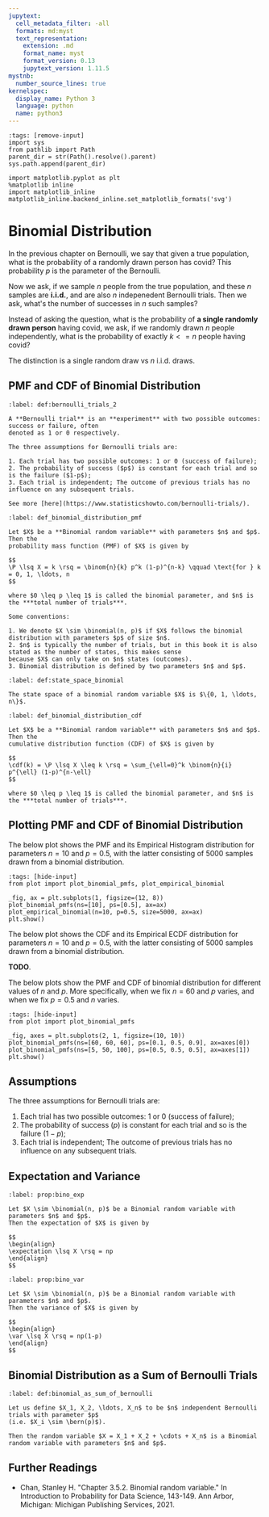 ```yaml
---
jupytext:
  cell_metadata_filter: -all
  formats: md:myst
  text_representation:
    extension: .md
    format_name: myst
    format_version: 0.13
    jupytext_version: 1.11.5
mystnb:
  number_source_lines: true
kernelspec:
  display_name: Python 3
  language: python
  name: python3
---
```


```{code-cell} ipython3
:tags: [remove-input]
import sys
from pathlib import Path
parent_dir = str(Path().resolve().parent)
sys.path.append(parent_dir)

import matplotlib.pyplot as plt
%matplotlib inline
import matplotlib_inline
matplotlib_inline.backend_inline.set_matplotlib_formats('svg')
```

# Binomial Distribution

In the previous chapter on Bernoulli, we say that given a true population,
what is the probability of a randomly drawn person has covid? This probability
$p$ is the parameter of the Bernoulli.

Now we ask, if we sample $n$ people from the true population, and these $n$ samples
are **i.i.d.**, and are also $n$ indepenedent Bernoulli trials. Then we ask,
what's the number of successes in $n$ such samples?

Instead of asking the question, what is the probability of **a single randomly drawn person**
having covid, we ask, if we randomly drawn $n$ people independently, what is the probability of exactly
$k <= n$ people having covid?

The distinction is a single random draw vs $n$ i.i.d. draws.

## PMF and CDF of Binomial Distribution

```{prf:definition} Bernoulli Trials
:label: def:bernoulli_trials_2

A **Bernoulli trial** is an **experiment** with two possible outcomes: success or failure, often
denoted as 1 or 0 respectively.

The three assumptions for Bernoulli trials are:

1. Each trial has two possible outcomes: 1 or 0 (success of failure);
2. The probability of success ($p$) is constant for each trial and so is the failure ($1-p$);
3. Each trial is independent; The outcome of previous trials has no influence on any subsequent trials.

See more [here](https://www.statisticshowto.com/bernoulli-trials/).
```

````{prf:definition} Binomial Distribution (PMF)
:label: def_binomial_distribution_pmf

Let $X$ be a **Binomial random variable** with parameters $n$ and $p$. Then the
probability mass function (PMF) of $X$ is given by

$$
\P \lsq X = k \rsq = \binom{n}{k} p^k (1-p)^{n-k} \qquad \text{for } k = 0, 1, \ldots, n
$$

where $0 \leq p \leq 1$ is called the binomial parameter, and $n$ is the ***total number of trials***.

Some conventions:

1. We denote $X \sim \binomial(n, p)$ if $X$ follows the binomial distribution with parameters $p$ of size $n$.
2. $n$ is typically the number of trials, but in this book it is also stated as the number of states, this makes sense
because $X$ can only take on $n$ states (outcomes).
3. Binomial distribution is defined by two parameters $n$ and $p$.
````

```{prf:definition} The State Space of Binomial Distribution
:label: def:state_space_binomial

The state space of a binomial random variable $X$ is $\{0, 1, \ldots, n\}$.
```

```{prf:definition} Binomial Distribution (CDF)
:label: def_binomial_distribution_cdf

Let $X$ be a **Binomial random variable** with parameters $n$ and $p$. Then the
cumulative distribution function (CDF) of $X$ is given by

$$
\cdf(k) = \P \lsq X \leq k \rsq = \sum_{\ell=0}^k \binom{n}{i} p^{\ell} (1-p)^{n-\ell}
$$

where $0 \leq p \leq 1$ is called the binomial parameter, and $n$ is the ***total number of trials***.
```

## Plotting PMF and CDF of Binomial Distribution

The below plot shows the PMF and its Empirical Histogram distribution for parameters
$n=10$ and $p=0.5$, with the latter consisting of 5000 samples drawn from a binomial distribution.

```{code-cell} ipython3
:tags: [hide-input]
from plot import plot_binomial_pmfs, plot_empirical_binomial

_fig, ax = plt.subplots(1, figsize=(12, 8))
plot_binomial_pmfs(ns=[10], ps=[0.5], ax=ax)
plot_empirical_binomial(n=10, p=0.5, size=5000, ax=ax)
plt.show()
```

The below plot shows the CDF and its Empirical ECDF distribution for parameters $n=10$ and $p=0.5$,
with the latter consisting of 5000 samples drawn from a binomial distribution.

**TODO**.

The below plots show the PMF and CDF of binomial distribution for different values of $n$ and $p$.
More specifically, when we fix $n=60$ and $p$ varies, and when we fix $p=0.5$ and $n$ varies.

```{code-cell} ipython3
:tags: [hide-input]
from plot import plot_binomial_pmfs

_fig, axes = plt.subplots(2, 1, figsize=(10, 10))
plot_binomial_pmfs(ns=[60, 60, 60], ps=[0.1, 0.5, 0.9], ax=axes[0])
plot_binomial_pmfs(ns=[5, 50, 100], ps=[0.5, 0.5, 0.5], ax=axes[1])
plt.show()
```

## Assumptions

The three assumptions for Bernoulli trials are:

1. Each trial has two possible outcomes: 1 or 0 (success of failure);
2. The probability of success ($p$) is constant for each trial and so is the failure ($1-p$);
3. Each trial is independent; The outcome of previous trials has no influence on any subsequent trials.


## Expectation and Variance

```{prf:property} Expectation of Binomial Distribution
:label: prop:bino_exp

Let $X \sim \binomial(n, p)$ be a Binomial random variable with parameters $n$ and $p$.
Then the expectation of $X$ is given by

$$
\begin{align}
\expectation \lsq X \rsq = np
\end{align}
$$
```

```{prf:property} Variance of Binomial Distribution
:label: prop:bino_var

Let $X \sim \binomial(n, p)$ be a Binomial random variable with parameters $n$ and $p$.
Then the variance of $X$ is given by

$$
\begin{align}
\var \lsq X \rsq = np(1-p)
\end{align}
$$
```

## Binomial Distribution as a Sum of Bernoulli Trials

```{prf:definition} Binomial Distribution as a Sum of Bernoulli Trials
:label: def:binomial_as_sum_of_bernoulli

Let us define $X_1, X_2, \ldots, X_n$ to be $n$ independent Bernoulli trials with parameter $p$ 
(i.e. $X_i \sim \bern(p)$). 

Then the random variable $X = X_1 + X_2 + \cdots + X_n$ is a Binomial random variable with parameters $n$ and $p$.
```

## Further Readings

- Chan, Stanley H. "Chapter 3.5.2. Binomial random variable." In Introduction to Probability for Data Science, 143-149. Ann Arbor, Michigan: Michigan Publishing Services, 2021. 